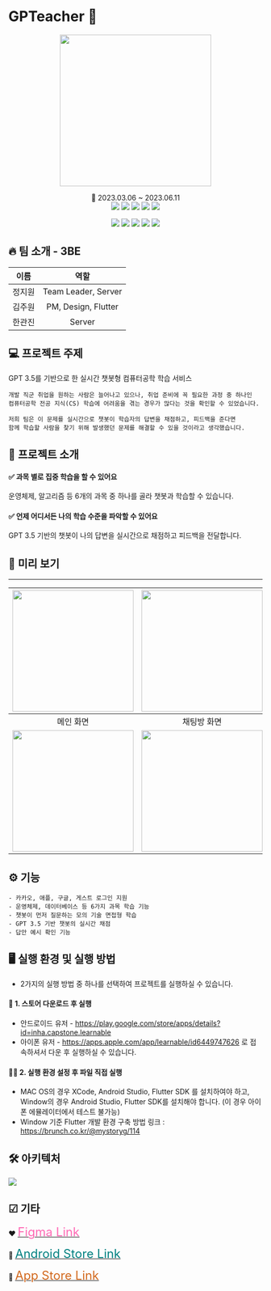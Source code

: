 # GPTeacher 💬

<p align="center"><img src = "https://github.com/jw0111/Platformer/assets/59572441/9efb1a6c-f749-4235-a2ae-5353ca9fe936" height="300"/></p>
<div align="center">📅 2023.03.06 ~ 2023.06.11 </div>

<div align="center">
<img src="https://img.shields.io/badge/Spring boot-6DB33F?style=flat&logo=Spring&logoColor=white"/></a> 
<img src="https://img.shields.io/badge/Flutter-02569B?style=flat&logo=Flutter&logoColor=white"/></a>
<img src="https://img.shields.io/badge/Java-007396?style=flat&logo=Java&logoColor=white"/></a>
<img src="https://img.shields.io/badge/Dart-0175C2?style=flat&logo=Dart&logoColor=white"/></a>
<img src="https://img.shields.io/badge/AWS-232F3E?style=flat&logo=Amazon AWS&logoColor=white"/></a>

<img src="https://img.shields.io/badge/MySQL-4479A1?style=flat&logo=MySQL&logoColor=white"/></a>
<img src="https://img.shields.io/badge/Swagger-85EA2D?style=flat&logo=Swagger&logoColor=white"/></a>
<img src="https://img.shields.io/badge/Figma-F24E1E?style=flat&logo=Figma&logoColor=white"/></a>
<img src="https://img.shields.io/badge/OpenAI-412991?style=flat&logo=OpenAI&logoColor=white"/></a>
<img src="https://img.shields.io/badge/Docker-2496ED?style=flat&logo=Docker&logoColor=white"/></a>
</div>

## 🔥 팀 소개 - 3BE
|이름|역할|
|:---:|:---:|
|정지원|Team Leader, Server|
|김주원|PM, Design, Flutter|
|한관진|Server|


## 💻 프로젝트 주제
GPT 3.5를 기반으로 한 실시간 챗봇형 컴퓨터공학 학습 서비스
```
개발 직군 취업을 원하는 사람은 늘어나고 있으나, 취업 준비에 꼭 필요한 과정 중 하나인
컴퓨터공학 전공 지식(CS) 학습에 어려움을 겪는 경우가 많다는 것을 확인할 수 있었습니다.

저희 팀은 이 문제를 실시간으로 챗봇이 학습자의 답변을 채점하고, 피드백을 준다면
함께 학습할 사람을 찾기 위해 발생했던 문제를 해결할 수 있을 것이라고 생각했습니다.
```


## 📢 프로젝트 소개 
#### ✅ 과목 별로 집중 학습을 할 수 있어요
운영체제, 알고리즘 등 6개의 과목 중 하나를 골라 챗봇과 학습할 수 있습니다.
#### ✅ 언제 어디서든 나의 학습 수준을 파악할 수 있어요
GPT 3.5 기반의 챗봇이 나의 답변을 실시간으로 채점하고 피드백을 전달합니다.



## 👀 미리 보기
----
|<img width=240 src = "https://github.com/jw0111/Platformer/assets/59572441/87987015-609b-4d6b-a624-e17bfc6d2542"/>|<img width=240 src = "https://github.com/jw0111/Platformer/assets/59572441/7df4bb59-69dd-4174-8f64-40815dad93f9"/>|<img width=240 src = "https://github.com/jw0111/Platformer/assets/59572441/a1c74efd-1a2d-4d76-bfb2-589f8272140c"/>|
|:------:|:---:|:---:|
|메인 화면|채팅방 화면|마이페이지|
|<img width=240 src = "https://github.com/jw0111/Platformer/assets/59572441/f163d93c-7089-44f2-ae79-6ddc1f1eb993"/>|<img width=240 src = "https://github.com/jw0111/Platformer/assets/59572441/21c3d636-069d-401f-8544-b6af2f84627c"/>|<img width=240 src = "https://github.com/jw0111/Platformer/assets/59572441/c6fabb4c-e7ec-4ca7-bdb2-d578be031088"/>|


## ⚙ 기능
```
- 카카오, 애플, 구글, 게스트 로그인 지원
- 운영체제, 데이터베이스 등 6가지 과목 학습 기능
- 챗봇이 먼저 질문하는 모의 기술 면접형 학습
- GPT 3.5 기반 챗봇의 실시간 채점
- 답안 예시 확인 기능
```

## 🖥️ 실행 환경 및 실행 방법
- 2가지의 실행 방법 중 하나를 선택하여 프로젝트를 실행하실 수 있습니다.
#### 📲 1. 스토어 다운로드 후 실행
- 안드로이드 유저 - https://play.google.com/store/apps/details?id=inha.capstone.learnable
- 아이폰 유저 - https://apps.apple.com/app/learnable/id6449747626 
로 접속하셔서 다운 후 실행하실 수 있습니다.
#### 👩‍💻 2. 실행 환경 설정 후 파일 직접 실행
- MAC OS의 경우 XCode, Android Studio, Flutter SDK 를 설치하여야 하고, Window의 경우 Android Studio, Flutter SDK를 설치해야 합니다. (이 경우 아이폰 에뮬레이터에서 테스트 불가능)
- Window 기준 Flutter 개발 환경 구축 방법 링크 : https://brunch.co.kr/@mystoryg/114 


## 🛠 아키텍처
<img src = "https://github.com/jw0111/Platformer/assets/59572441/43f03527-1304-4b61-9de2-e4044b0cfd81"/>



## ☑ 기타
❤ <a href="https://www.figma.com/file/PYijB7jqk4i0cJ4qdTV2nl/GPTeacher?type=design&node-id=365%3A31&t=eAxbiq2XLfgrEv3T-1" target="_blank"><font size="5" color="#FF69B4">Figma Link</a></font>

💚 <a href="https://play.google.com/store/apps/details?id=inha.capstone.learnable#" target="_blank"><font size="5" color="#008080">Android Store Link</a></font>

🍎 <a href="https://apps.apple.com/app/learnable/id6449747626" target="_blank"><font size="5" color="#D2691E">App Store Link</a></font>

